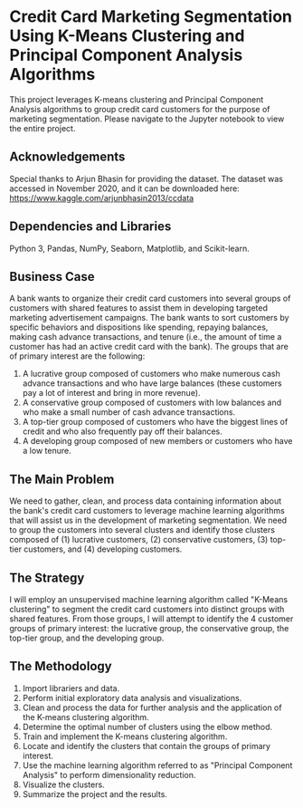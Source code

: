 # Credit Card Marketing Segmentation Using K-Means Clustering and Principal Component Analysis Algorithms
This project leverages K-means clustering and Principal Component Analysis algorithms to group credit card customers for the purpose of marketing segmentation. Please navigate to the Jupyter notebook to view the entire project.

## Acknowledgements
Special thanks to Arjun Bhasin for providing the dataset. The dataset was accessed in November 2020, and it can be downloaded here: https://www.kaggle.com/arjunbhasin2013/ccdata

## Dependencies and Libraries
Python 3, Pandas, NumPy, Seaborn, Matplotlib, and Scikit-learn.

## Business Case
A bank wants to organize their credit card customers into several groups of customers with shared features to assist them in developing targeted marketing advertisement campaigns. The bank wants to sort customers by specific behaviors and dispositions like spending, repaying balances, making cash advance transactions, and tenure (i.e., the amount of time a customer has had an active credit card with the bank). The groups that are of primary interest are the following:

1. A lucrative group composed of customers who make numerous cash advance transactions and who have large balances (these customers pay a lot of interest and bring in more revenue).
2. A conservative group composed of customers with low balances and who make a small number of cash advance transactions.
3. A top-tier group composed of customers who have the biggest lines of credit and who also frequently pay off their balances.
4. A developing group composed of new members or customers who have a low tenure.

## The Main Problem
We need to gather, clean, and process data containing information about the bank's credit card customers to leverage machine learning algorithms that will assist us in the development of marketing segmentation. We need to group the customers into several clusters and identify those clusters composed of (1) lucrative customers, (2) conservative customers, (3) top-tier customers, and (4) developing customers.

## The Strategy
I will employ an unsupervised machine learning algorithm called "K-Means clustering" to segment the credit card customers into distinct groups with shared features. From those groups, I will attempt to identify the 4 customer groups of primary interest: the lucrative group, the conservative group, the top-tier group, and the developing group.

## The Methodology
1. Import librariers and data.
2. Perform initial exploratory data analysis and visualizations.
3. Clean and process the data for further analysis and the application of the K-means clustering algorithm.
4. Determine the optimal number of clusters using the elbow method.
5. Train and implement the K-means clustering algorithm.
6. Locate and identify the clusters that contain the groups of primary interest.
7. Use the machine learning algorithm referred to as "Principal Component Analysis" to perform dimensionality reduction.
8. Visualize the clusters.
9. Summarize the project and the results.
